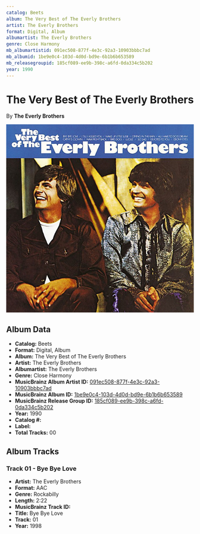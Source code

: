 ```yaml
---
catalog: Beets
album: The Very Best of The Everly Brothers
artist: The Everly Brothers
format: Digital, Album
albumartist: The Everly Brothers
genre: Close Harmony
mb_albumartistid: 091ec508-877f-4e3c-92a3-10903bbbc7ad
mb_albumid: 1be9e0c4-103d-4d0d-bd9e-6b1b6b653589
mb_releasegroupid: 185cf089-ee9b-398c-a6fd-0da334c5b202
year: 1990
---
```


# The Very Best of The Everly Brothers

By **The Everly Brothers**

![](../../assets/beetscovers/The_Everly_Brothers-The_Very_Best_of_The_Everly_Brothers.jpg)

## Album Data

- **Catalog:** Beets
- **Format:** Digital, Album
- **Album:** The Very Best of The Everly Brothers
- **Artist:** The Everly Brothers
- **Albumartist:** The Everly Brothers
- **Genre:** Close Harmony
- **MusicBrainz Album Artist ID:** [091ec508-877f-4e3c-92a3-10903bbbc7ad](https://musicbrainz.org/artist/091ec508-877f-4e3c-92a3-10903bbbc7ad)
- **MusicBrainz Album ID:** [1be9e0c4-103d-4d0d-bd9e-6b1b6b653589](https://musicbrainz.org/release/1be9e0c4-103d-4d0d-bd9e-6b1b6b653589)
- **MusicBrainz Release Group ID:** [185cf089-ee9b-398c-a6fd-0da334c5b202](https://musicbrainz.org/release-group/185cf089-ee9b-398c-a6fd-0da334c5b202)
- **Year:** 1990
- **Catalog #:** 
- **Label:** 
- **Total Tracks:** 00

## Album Tracks

### Track 01 - Bye Bye Love

- **Artist:** The Everly Brothers
- **Format:** AAC
- **Genre:** Rockabilly
- **Length:** 2:22
- **MusicBrainz Track ID:** [](https://musicbrainz.org/recording/)
- **Title:** Bye Bye Love
- **Track:** 01
- **Year:** 1998

